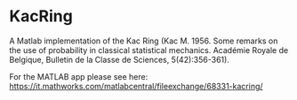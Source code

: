 # KacRing

A Matlab implementation of the Kac Ring (Kac M. 1956. Some remarks on the use of probability in classical statistical mechanics. Académie Royale de Belgique, Bulletin de la Classe de Sciences, 5(42):356-361). 

For the MATLAB app please see here:
https://it.mathworks.com/matlabcentral/fileexchange/68331-kacring/
